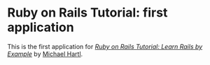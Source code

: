 #	Ruby on Rails Tutorial: first application

This is the first application for
[*Ruby on Rails Tutorial: Learn Rails by Example*](http://reailstutorial.org/)
by [Michael Hartl](http://michaelhartl.com/).